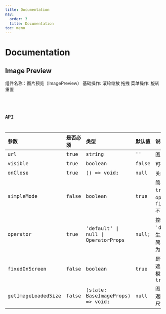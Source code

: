 ```yaml
---
title: Documentation
nav:
  order: 3
  title: Documentation
toc: menu
---
```


# Documentation

## Image Preview

组件名称：图片预览（ImagePreview）
基础操作: 滚轮缩放 拖拽
菜单操作: 旋转 重置

<code src="./demo/demo-simple.tsx" />
<code src="./demo/demo-custom.tsx" />

## API

| 参数               | 是否必须 | 类型                               | 默认值 | 说明                                                     |
| :----------------- | :------- | :--------------------------------- | :----- | :------------------------------------------------------- |
| url                | true     | string                             | ''     | 图片地址                                                 |
| visible            | true     | boolean                            | false  | 可视状态                                                 |
| onClose            | true     | () => void;                        | null   | 关闭时候的回调                                           |
| simpleMode         | false    | boolean                            | true   | 简易模式, 当为 true 时, operator 和 fixedOnScreen 不可控 |
| operator           | true     | 'default' \| null \| OperatorProps | null;  | 控制条, 'default' 则生成默认操作栏,简易模式下必定为 null | F |
| fixedOnScreen      | false    | boolean                            | true   | 是否在整个全屏遮罩固定, 简易模式下必定为 true            |
| getImageLoadedSize | false    | (state: BaseImageProps) => void;   | null   | 图片加载成功后返回图片的加载尺寸                         |
